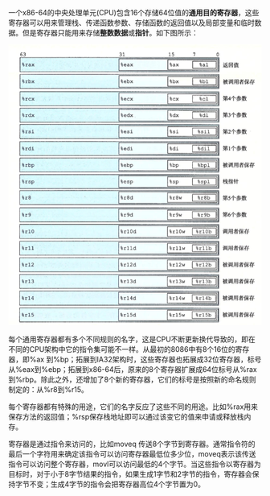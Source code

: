 一个x86-64的中央处理单元(CPU)包含16个存储64位值的**通用目的寄存器**，这些寄存器可以用来管理栈、传递函数参数、存储函数的返回值以及局部变量和临时数据。但是寄存器只能用来存储**整数数据**或**指针**。如下图所示：

![](../images/cs/2.png)

每个通用寄存器都有多个不同规则的名字，这是CPU不断更新换代导致的，即在不同的CPU架构中它的指令集可能不一样。从最初的8086中有8个16位的寄存器，即%ax 到%bp；拓展到IA32架构时，这些寄存器也拓展成32位寄存器，标号从%eax到%ebp；拓展到x86-64后，原来的8个寄存器扩展成64位标号从%rax到%rbp。除此之外，还增加了8个新的寄存器，它们的标号是按照新的命名规则制定的：从%r8到%r15。

每个寄存器都有特殊的用途，它们的名字反应了这些不同的用途。比如%rax用来保存方法的返回值；%rsp保存栈地址即可以通过该变它的值来申请或释放栈内存。

寄存器是通过指令来访问的，比如moveq 传送8个字节到寄存器。通常指令符的最后一个字符用来确定该指令可以访问寄存器最低位多少位，moveq表示该传送指令可以访问整个寄存器，movl可以访问最低的4个字节。当这些指令以寄存器为目标时，对于小于8字节结果的指令，如果生成1字节和2字节的指令，寄存器会保持字节不变；生成4字节的指令会把寄存器高位4个字节置为0。